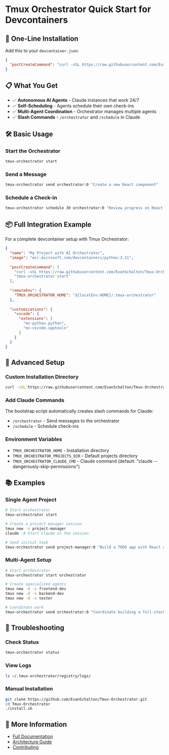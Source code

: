 # Tmux Orchestrator Quick Start for Devcontainers

## 🚀 One-Line Installation

Add this to your `devcontainer.json`:

```json
{
  "postCreateCommand": "curl -sSL https://raw.githubusercontent.com/EvanSchalton/Tmux-Orchestrator/main/bootstrap.sh | bash"
}
```

## 📋 What You Get

- ✅ **Autonomous AI Agents** - Claude instances that work 24/7
- ✅ **Self-Scheduling** - Agents schedule their own check-ins
- ✅ **Multi-Agent Coordination** - Orchestrator manages multiple agents
- ✅ **Slash Commands** - `/orchestrator` and `/schedule` in Claude

## 🛠️ Basic Usage

### Start the Orchestrator
```bash
tmux-orchestrator start
```

### Send a Message
```bash
tmux-orchestrator send orchestrator:0 "Create a new React component"
```

### Schedule a Check-in
```bash
tmux-orchestrator schedule 30 orchestrator:0 "Review progress on React component"
```

## 📦 Full Integration Example

For a complete devcontainer setup with Tmux Orchestrator:

```json
{
  "name": "My Project with AI Orchestrator",
  "image": "mcr.microsoft.com/devcontainers/python:3.11",
  
  "postCreateCommand": [
    "curl -sSL https://raw.githubusercontent.com/EvanSchalton/Tmux-Orchestrator/main/bootstrap.sh | bash",
    "tmux-orchestrator start"
  ],
  
  "remoteEnv": {
    "TMUX_ORCHESTRATOR_HOME": "${localEnv:HOME}/.tmux-orchestrator"
  },
  
  "customizations": {
    "vscode": {
      "extensions": [
        "ms-python.python",
        "ms-vscode.cpptools"
      ]
    }
  }
}
```

## 🔧 Advanced Setup

### Custom Installation Directory
```bash
curl -sSL https://raw.githubusercontent.com/EvanSchalton/Tmux-Orchestrator/main/bootstrap.sh | TMUX_ORCHESTRATOR_HOME=/opt/orchestrator bash
```

### Add Claude Commands
The bootstrap script automatically creates slash commands for Claude:
- `/orchestrator` - Send messages to the orchestrator
- `/schedule` - Schedule check-ins

### Environment Variables
- `TMUX_ORCHESTRATOR_HOME` - Installation directory
- `TMUX_ORCHESTRATOR_PROJECTS_DIR` - Default projects directory
- `TMUX_ORCHESTRATOR_CLAUDE_CMD` - Claude command (default: "claude --dangerously-skip-permissions")

## 📚 Examples

### Single Agent Project
```bash
# Start orchestrator
tmux-orchestrator start

# Create a project manager session
tmux new -s project-manager
claude  # Start Claude in the session

# Send initial task
tmux-orchestrator send project-manager:0 "Build a TODO app with React and TypeScript"
```

### Multi-Agent Setup
```bash
# Start orchestrator
tmux-orchestrator start orchestrator

# Create specialized agents
tmux new -d -s frontend-dev
tmux new -d -s backend-dev
tmux new -d -s tester

# Coordinate work
tmux-orchestrator send orchestrator:0 "Coordinate building a full-stack app using the three agents"
```

## 🐛 Troubleshooting

### Check Status
```bash
tmux-orchestrator status
```

### View Logs
```bash
ls ~/.tmux-orchestrator/registry/logs/
```

### Manual Installation
```bash
git clone https://github.com/EvanSchalton/Tmux-Orchestrator.git
cd Tmux-Orchestrator
./install.sh
```

## 📖 More Information

- [Full Documentation](README.md)
- [Architecture Guide](ARCHITECTURE.md)
- [Contributing](CONTRIBUTING.md)